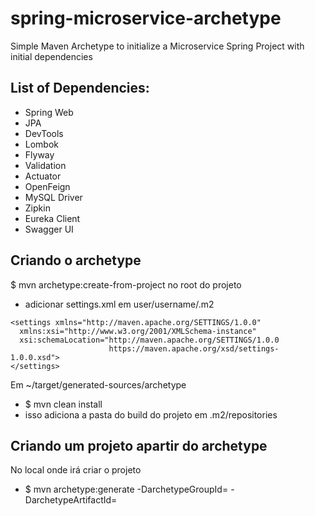 # spring-microservice-archetype
Simple Maven Archetype to initialize a Microservice Spring Project with initial dependencies

## List of Dependencies:
- Spring Web
- JPA
- DevTools
- Lombok
- Flyway
- Validation
- Actuator
- OpenFeign
- MySQL Driver
- Zipkin
- Eureka Client
- Swagger UI

## Criando o archetype
$ mvn archetype:create-from-project no root do projeto
- adicionar settings.xml em  user/username/.m2
```
<settings xmlns="http://maven.apache.org/SETTINGS/1.0.0"
  xmlns:xsi="http://www.w3.org/2001/XMLSchema-instance"
  xsi:schemaLocation="http://maven.apache.org/SETTINGS/1.0.0
					  https://maven.apache.org/xsd/settings-1.0.0.xsd">
</settings>
```

Em ~/target/generated-sources/archetype
- $ mvn clean install
- isso adiciona a pasta do build do projeto em .m2/repositories


## Criando um projeto apartir do archetype

No local onde irá criar o projeto
- $ mvn archetype:generate -DarchetypeGroupId= -DarchetypeArtifactId=
